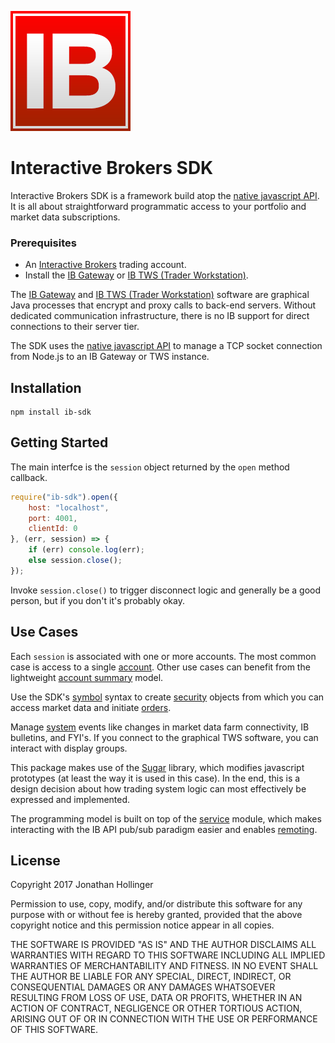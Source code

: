 [![Logo](./ib-logo.png)](http://interactivebrokers.com/)

# Interactive Brokers SDK

Interactive Brokers SDK is a framework build atop the [native javascript API](https://github.com/pilwon/node-ib).  It is all about straightforward programmatic access to your portfolio and market data subscriptions.

### Prerequisites

* An [Interactive Brokers](https://www.interactivebrokers.com/) trading account.
* Install the [IB Gateway](https://www.interactivebrokers.com/en/index.php?f=16457) or [IB TWS (Trader Workstation)](https://www.interactivebrokers.com/en/index.php?f=674&ns=T).

The [IB Gateway](http://interactivebrokers.github.io) and [IB TWS (Trader Workstation)](https://www.interactivebrokers.com/en/index.php?f=674&ns=T) software are graphical Java processes that encrypt and proxy calls to back-end servers.  Without dedicated communication infrastructure, there is no IB support for direct connections to their server tier.

The SDK uses the [native javascript API](https://github.com/pilwon/node-ib) to manage a TCP socket connection from Node.js to an IB Gateway or TWS instance.

## Installation

    npm install ib-sdk

## Getting Started

The main interfce is the `session` object returned by the `open` method callback.

```javascript
require("ib-sdk").open({
    host: "localhost",
    port: 4001,
    clientId: 0
}, (err, session) => {
    if (err) console.log(err);
    else session.close();
});
```

Invoke `session.close()` to trigger disconnect logic and generally be a good person, but if you don't it's probably okay.

## Use Cases

Each `session` is associated with one or more accounts.  The most common case is access to a single [account](./example/account.js).  Other use cases can benefit from the lightweight [account summary](./example/summary.js) model.

Use the SDK's [symbol](./doc/symbols.md) syntax to create [security](./example/security.js) objects from which you can access market data and initiate [orders](./doc/orders.md).

Manage [system](./example/system.js) events like changes in market data farm connectivity, IB bulletins, and FYI's.  If you connect to the graphical TWS software, you can interact with display groups.

This package makes use of the [Sugar](https://sugarjs.com) library, which modifies javascript prototypes (at least the way it is used in this case).  In the end, this is a design decision about how trading system logic can most effectively be expressed and implemented.

The programming model is built on top of the [service](./doc/service.md) module, which makes interacting with the IB API pub/sub paradigm easier and enables [remoting](./doc/remoting.md).

## License

Copyright 2017 Jonathan Hollinger

Permission to use, copy, modify, and/or distribute this software for any purpose with or without fee is hereby granted, provided that the above copyright notice and this permission notice appear in all copies.

THE SOFTWARE IS PROVIDED "AS IS" AND THE AUTHOR DISCLAIMS ALL WARRANTIES WITH REGARD TO THIS SOFTWARE INCLUDING ALL IMPLIED WARRANTIES OF MERCHANTABILITY AND FITNESS. IN NO EVENT SHALL THE AUTHOR BE LIABLE FOR ANY SPECIAL, DIRECT, INDIRECT, OR CONSEQUENTIAL DAMAGES OR ANY DAMAGES WHATSOEVER RESULTING FROM LOSS OF USE, DATA OR PROFITS, WHETHER IN AN ACTION OF CONTRACT, NEGLIGENCE OR OTHER TORTIOUS ACTION, ARISING OUT OF OR IN CONNECTION WITH THE USE OR PERFORMANCE OF THIS SOFTWARE.